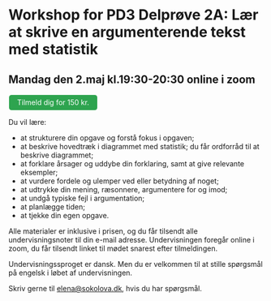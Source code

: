 # Workshop for PD3 Delprøve 2A: Lær at skrive en argumenterende tekst med statistik 

## Mandag den 2.maj kl.19:30-20:30 online i zoom 

<style>
.btn {
  color: white;
  background-color: #2ea44f;
  border-color: rgba(27,31,35,.1);
  box-shadow: 0 0px 0 rgba(27,31,35,.1),inset 0 1px 0 hsla(0,0%,100%,.03);
  position: relative;
  display: inline-block;
  padding: 5px 16px;
  font-size: 14px
  font-weight: 500;
  line-height: 20px;
  white-space: nowrap;
  vertical-align: middle;
  cursor: pointer;
  border: 1px solid;
  border-radius: 6px;
  text-decoration: none;
}
</style>

<!-- <a class="btn" href="https://sowl.co/P9SRT"> Tilmeld dig for 150 kr.</a> -->

<a class="btn" href="https://transactions.sendowl.com/products/78702742/EC32E25B/purchase" rel="nofollow">
Tilmeld dig for 150 kr.
</a><script type="text/javascript" src="https://transactions.sendowl.com/assets/sendowl.js" ></script>

Du vil lære:
- at strukturere din opgave og forstå fokus i opgaven;
- at beskrive hovedtræk i diagrammet med statistik; du får ordforråd til at beskrive diagrammet;
- at forklare årsager og uddybe din forklaring, samt at give relevante eksempler; 
- at vurdere fordele og ulemper ved eller betydning af noget;
- at udtrykke din mening, ræsonnere, argumentere for og imod;
- at undgå typiske fejl i argumentation;
- at planlægge tiden;
- at tjekke din egen opgave.

Alle materialer er inklusive i prisen, og du får tilsendt alle undervisningsnoter til din e-mail adresse. 
Undervisningen foregår online i zoom, du får tilsendt linket til mødet snarest efter tilmeldingen. 

Undervisningssproget er dansk. Men du er velkommen til at stille spørgsmål på engelsk i løbet af undervisningen. 

Skriv gerne til elena@sokolova.dk, hvis du har spørgsmål. 
